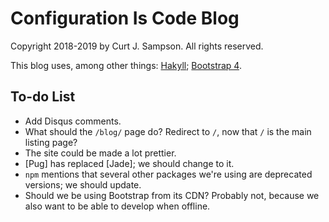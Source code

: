 Configuration Is Code Blog
==========================

Copyright 2018-2019 by Curt J. Sampson. All rights reserved.

This blog uses, among other things: [Hakyll]; [Bootstrap 4].

[Hakyll]: https://jaspervdj.be/hakyll/
[Bootstrap 4]: http://v4-alpha.getbootstrap.com/


To-do List
----------

* Add Disqus comments.
* What should the `/blog/` page do? Redirect to `/`, now that `/` is
  the main listing page?
* The site could be made a lot prettier.
* [Pug] has replaced [Jade]; we should change to it.
* `npm` mentions that several other packages we're using are
  deprecated versions; we should update.
* Should we be using Bootstrap from its CDN? Probably not, because
  we also want to be able to develop when offline.
